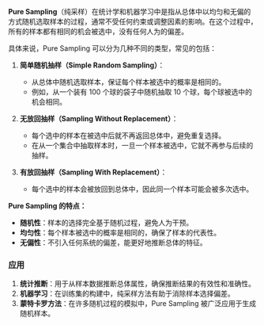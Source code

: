 **Pure Sampling**（纯采样）在统计学和机器学习中是指从总体中以均匀和无偏的方式随机选取样本的过程，通常不受任何约束或调整因素的影响。在这个过程中，所有的样本都有相同的机会被选中，没有任何人为的偏差。

具体来说，Pure Sampling 可以分为几种不同的类型，常见的包括：

1. **简单随机抽样（Simple Random Sampling）**：
   - 从总体中随机选取样本，保证每个样本被选中的概率是相同的。
   - 例如，从一个装有 100 个球的袋子中随机抽取 10 个球，每个球被选中的机会相同。

2. **无放回抽样（Sampling Without Replacement）**：
   - 每个选中的样本在被选中后就不再返回总体中，避免重复选择。
   - 在从一个集合中抽取样本时，一旦一个样本被选中，它就不再参与后续的抽样。

3. **有放回抽样（Sampling With Replacement）**：
   - 每个选中的样本会被放回到总体中，因此同一个样本可能会被多次选中。

**Pure Sampling 的特点：**
- **随机性**：样本的选择完全基于随机过程，避免人为干预。
- **均匀性**：每个样本被选中的概率是相同的，确保了样本的代表性。
- **无偏性**：不引入任何系统的偏差，能更好地推断总体的特征。

### **应用**
1. **统计推断**：用于从样本数据推断总体属性，确保推断结果的有效性和准确性。
2. **机器学习**：在训练集的构建中，纯采样方法有助于消除样本选择偏差。
3. **蒙特卡罗方法**：在许多随机过程的模拟中，Pure Sampling 被广泛应用于生成随机样本。
